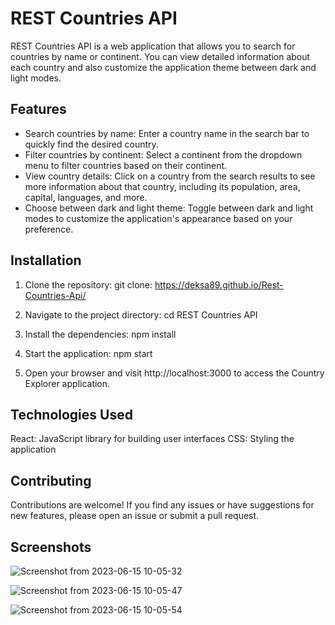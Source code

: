 # REST Countries API

REST Countries API is a web application that allows you to search for countries by name or continent. You can view detailed information about each country and also customize the application theme between dark and light modes.

## Features

- Search countries by name: Enter a country name in the search bar to quickly find the desired country.
- Filter countries by continent: Select a continent from the dropdown menu to filter countries based on their continent.
- View country details: Click on a country from the search results to see more information about that country, including its population, area, capital, languages, and more.
- Choose between dark and light theme: Toggle between dark and light modes to customize the application's appearance based on your preference.

## Installation

1. Clone the repository:
git clone: https://deksa89.github.io/Rest-Countries-Api/

2. Navigate to the project directory:
cd REST Countries API

3. Install the dependencies:
npm install

4. Start the application:
npm start

5. Open your browser and visit http://localhost:3000 to access the Country Explorer application.

## Technologies Used
React: JavaScript library for building user interfaces
CSS: Styling the application

## Contributing
Contributions are welcome! If you find any issues or have suggestions for new features, please open an issue or submit a pull request.

## Screenshots

![Screenshot from 2023-06-15 10-05-32](https://github.com/deksa89/Rest-Countries-Api/assets/89583742/e57b0b1f-4744-4be8-a842-627c104cda57)

![Screenshot from 2023-06-15 10-05-47](https://github.com/deksa89/Rest-Countries-Api/assets/89583742/47a300ed-3cf2-4dce-83ed-83c180471a9d)

![Screenshot from 2023-06-15 10-05-54](https://github.com/deksa89/Rest-Countries-Api/assets/89583742/32b2a262-e586-488f-93a7-2366411bda0f)

